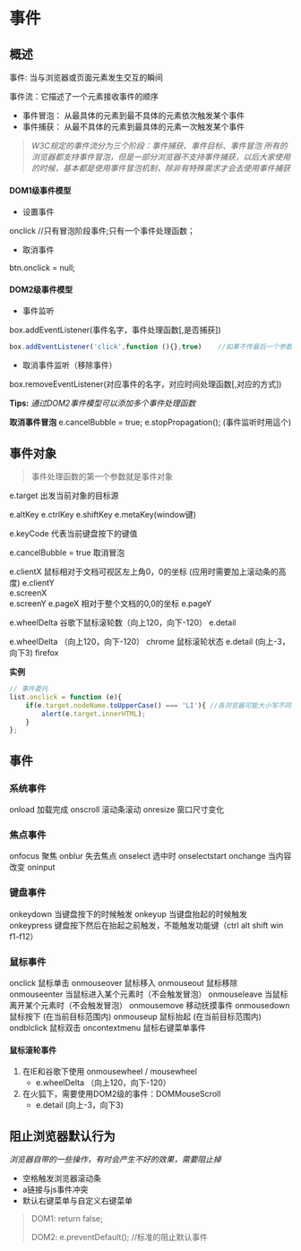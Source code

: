 # 事件



## 概述

事件: 当与浏览器或页面元素发生交互的瞬间

事件流：它描述了一个元素接收事件的顺序

- 事件冒泡： 从最具体的元素到最不具体的元素依次触发某个事件
- 事件捕获： 从最不具体的元素到最具体的元素一次触发某个事件

>*W3C规定的事件流分为三个阶段：事件捕获、事件目标、事件冒泡*
>*所有的浏览器都支持事件冒泡，但是一部分浏览器不支持事件捕获，以后大家使用的时候，基本都是使用事件冒泡机制，除非有特殊需求才会去使用事件捕获*



#### DOM1级事件模型

- 设置事件

onclick //只有冒泡阶段事件;只有一个事件处理函数；

- 取消事件

btn.onclick = null;



#### DOM2级事件模型

- 事件监听

box.addEventListener(事件名字，事件处理函数[,是否捕获])

```javascript
box.addEventListener('click',function (){},true)	//如果不传最后一个参数，默认为冒泡事件
```

- 取消事件监听（移除事件）

box.removeEventListener(对应事件的名字，对应时间处理函数[,对应的方式])

**Tips:** *通过DOM2事件模型可以添加多个事件处理函数*

**取消事件冒泡**
e.cancelBubble = true;
e.stopPropagation(); (事件监听时用這个)

## 事件对象

> 事件处理函数的第一个参数就是事件对象

e.target 出发当前对象的目标源

e.altKey
e.ctrlKey
e.shiftKey
e.metaKey(window键)

e.keyCode 代表当前键盘按下的键值

e.cancelBubble = true	取消冒泡

e.clientX  鼠标相对于文档可视区左上角0，0的坐标 (应用时需要加上滚动条的高度)
e.clientY  
e.screenX  
e.screenY
e.pageX    相对于整个文档的0,0的坐标
e.pageY

e.wheelDelta 谷歌下鼠标滚轮数（向上120，向下-120）
e.detail

e.wheelDelta （向上120，向下-120） chrome 鼠标滚轮状态
e.detail (向上-3，向下3)  firefox



**实例**
```javascript
// 事件委托
list.onclick = function (e){
	if(e.target.nodeName.toUpperCase() === 'LI'){ //各浏览器可能大小写不同因此转换
		alert(e.target.innerHTML);
	}
};
```

## 事件

### 系统事件

onload    加载完成
onscroll  滚动条滚动
onresize  窗口尺寸变化

### 焦点事件

onfocus   聚焦
onblur    失去焦点
onselect  选中时
onselectstart 
onchange  当内容改变
oninput

### 键盘事件

onkeydown  当键盘按下的时候触发
onkeyup    当键盘抬起的时候触发
onkeypress 键盘按下然后在抬起之前触发，不能触发功能键（ctrl alt shift win f1-f12）

### 鼠标事件

onclick      鼠标单击
onmouseover  鼠标移入
onmouseout   鼠标移除
onmouseenter 当鼠标进入某个元素时（不会触发冒泡）
onmouseleave 当鼠标离开某个元素时（不会触发冒泡）
onmousemove  移动抚摸事件
onmousedown  鼠标按下  (在当前目标范围内)
onmouseup    鼠标抬起  (在当前目标范围内)
ondblclick   鼠标双击
oncontextmenu  鼠标右键菜单事件

#### 鼠标滚轮事件

1. 在IE和谷歌下使用 onmousewheel / mousewheel
    - e.wheelDelta （向上120，向下-120）
2. 在火狐下，需要使用DOM2级的事件：DOMMouseScroll
    - e.detail (向上-3，向下3)

## 阻止浏览器默认行为

*浏览器自带的一些操作，有时会产生不好的效果，需要阻止掉*

- 空格触发浏览器滚动条
- a链接与js事件冲突
- 默认右键菜单与自定义右键菜单

> DOM1: return false;
>
> DOM2: e.preventDefault(); //标准的阻止默认事件





